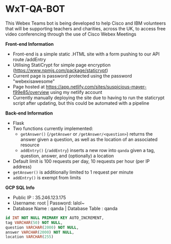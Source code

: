 # WxT-QA-BOT
This Webex Teams bot is being developed to help Cisco and IBM volunteers that will be supporting teachers and charities, across the UK, to access free video conferencing through the use of Cisco Webex Meetings

**Front-end Information**
- Front-end is a simple static .HTML site with a form pushing to our API route /addEntry
- Utilising StatiCrypt for simple page encryption (https://www.npmjs.com/package/staticrypt) 
- Current page is password protected using the password "webexisawesome"
- Page hosted at https://app.netlify.com/sites/suspicious-mayer-f99e85/overview using my netlify account
- Currently manually deploying the site due to having to run the staticrypt script after updating, but this could be automated with a pipeline

**Back-end Information**
- Flask
- Two functions currently implemented:
    - `getAnswer()` (`/getAnswer` or `/getAnswer/<question>`) returns the answer given a question, as well as the location of an associated resource
    - `addEntry()` (`/addEntry`) inserts a new row into `qanda` given a tag, question, answer, and (optionally) a location
- Default limit is 100 requests per day, 10 requests per hour (per IP address)
- `getAnswer()` is additionally limited to 1 request per minute
- `addEntry()` is exempt from limits

**GCP SQL Info**
- Public IP : 35.246.123.175
- Username: root | Password: lalol~
- Database Name : qanda | Database Table : qanda

```sql
id INT NOT NULL PRIMARY KEY AUTO_INCREMENT,
tag VARCHAR(50) NOT NULL,
question VARCHAR(2000) NOT NULL,
answer VARCHAR(2000) NOT NULL,
location VARCHAR(255)
```
